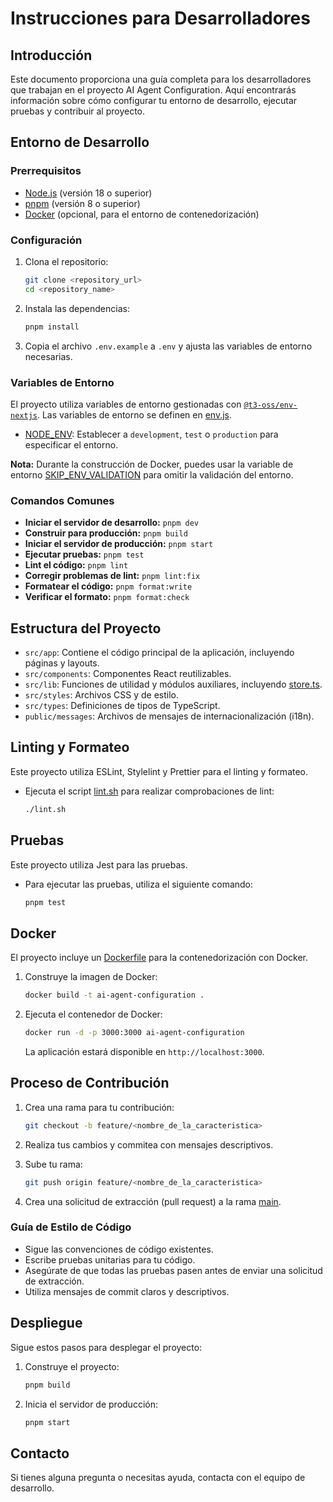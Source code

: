 # Instrucciones para Desarrolladores

## Introducción

Este documento proporciona una guía completa para los desarrolladores que trabajan en el proyecto AI Agent Configuration. Aquí encontrarás información sobre cómo configurar tu entorno de desarrollo, ejecutar pruebas y contribuir al proyecto.

## Entorno de Desarrollo

### Prerrequisitos

* [Node.js](https://nodejs.org/) (versión 18 o superior)
* [pnpm](https://pnpm.io/) (versión 8 o superior)
* [Docker](https://www.docker.com/) (opcional, para el entorno de contenedorización)

### Configuración

1. Clona el repositorio:

    ```bash
    git clone <repository_url>
    cd <repository_name>
    ```

2. Instala las dependencias:

    ```bash
    pnpm install
    ```

3. Copia el archivo `.env.example` a `.env` y ajusta las variables de entorno necesarias.

### Variables de Entorno

El proyecto utiliza variables de entorno gestionadas con [`@t3-oss/env-nextjs`](https://github.com/t3-oss/env-nextjs). Las variables de entorno se definen en [env.js](http://_vscodecontentref_/0).

* [NODE_ENV](http://_vscodecontentref_/1): Establecer a `development`, `test` o `production` para especificar el entorno.

**Nota:** Durante la construcción de Docker, puedes usar la variable de entorno [SKIP_ENV_VALIDATION](http://_vscodecontentref_/2) para omitir la validación del entorno.

### Comandos Comunes

* **Iniciar el servidor de desarrollo:** `pnpm dev`
* **Construir para producción:** `pnpm build`
* **Iniciar el servidor de producción:** `pnpm start`
* **Ejecutar pruebas:** `pnpm test`
* **Lint el código:** `pnpm lint`
* **Corregir problemas de lint:** `pnpm lint:fix`
* **Formatear el código:** `pnpm format:write`
* **Verificar el formato:** `pnpm format:check`

## Estructura del Proyecto

* `src/app`: Contiene el código principal de la aplicación, incluyendo páginas y layouts.
* `src/components`: Componentes React reutilizables.
* `src/lib`: Funciones de utilidad y módulos auxiliares, incluyendo [store.ts](http://_vscodecontentref_/3).
* `src/styles`: Archivos CSS y de estilo.
* `src/types`: Definiciones de tipos de TypeScript.
* `public/messages`: Archivos de mensajes de internacionalización (i18n).

## Linting y Formateo

Este proyecto utiliza ESLint, Stylelint y Prettier para el linting y formateo.

* Ejecuta el script [lint.sh](http://_vscodecontentref_/4) para realizar comprobaciones de lint:

    ```bash
    ./lint.sh
    ```

## Pruebas

Este proyecto utiliza Jest para las pruebas.

* Para ejecutar las pruebas, utiliza el siguiente comando:

    ```bash
    pnpm test
    ```

## Docker

El proyecto incluye un [Dockerfile](http://_vscodecontentref_/5) para la contenedorización con Docker.

1. Construye la imagen de Docker:

    ```bash
    docker build -t ai-agent-configuration .
    ```

2. Ejecuta el contenedor de Docker:

    ```bash
    docker run -d -p 3000:3000 ai-agent-configuration
    ```

    La aplicación estará disponible en `http://localhost:3000`.

## Proceso de Contribución

1. Crea una rama para tu contribución:

    ```bash
    git checkout -b feature/<nombre_de_la_caracteristica>
    ```

2. Realiza tus cambios y commitea con mensajes descriptivos.

3. Sube tu rama:

    ```bash
    git push origin feature/<nombre_de_la_caracteristica>
    ```

4. Crea una solicitud de extracción (pull request) a la rama [main](http://_vscodecontentref_/6).

### Guía de Estilo de Código

* Sigue las convenciones de código existentes.
* Escribe pruebas unitarias para tu código.
* Asegúrate de que todas las pruebas pasen antes de enviar una solicitud de extracción.
* Utiliza mensajes de commit claros y descriptivos.

## Despliegue

Sigue estos pasos para desplegar el proyecto:

1. Construye el proyecto:

    ```bash
    pnpm build
    ```

2. Inicia el servidor de producción:

    ```bash
    pnpm start
    ```

## Contacto

Si tienes alguna pregunta o necesitas ayuda, contacta con el equipo de desarrollo.

